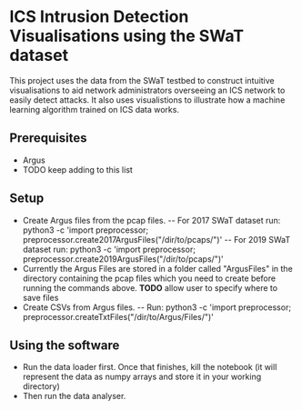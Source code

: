 # ICS Intrusion Detection Visualisations using the SWaT dataset
This project uses the data from the SWaT testbed to construct intuitive visualisations to aid network administrators overseeing an ICS network to easily detect attacks. It also uses visualistions to illustrate how a machine learning algorithm trained on ICS data works. 

## Prerequisites
- Argus
- TODO keep adding to this list

## Setup
- Create Argus files from the pcap files. 
-- For 2017 SWaT dataset run: python3 -c 'import preprocessor; preprocessor.create2017ArgusFiles("/dir/to/pcaps/")'
-- For 2019 SWaT dataset run: python3 -c 'import preprocessor; preprocessor.create2019ArgusFiles("/dir/to/pcaps/")'
- Currently the Argus Files are stored in a folder called "ArgusFiles" in the directory containing the pcap files which you need to create before running the commands above. **TODO** allow user to specify where to save files
- Create CSVs from Argus files.
-- Run: python3 -c 'import preprocessor; preprocessor.createTxtFiles("/dir/to/Argus/Files/")'

## Using the software
- Run the data loader first. Once that finishes, kill the notebook (it will represent the data as numpy arrays and store it in your working directory)
- Then run the data analyser.